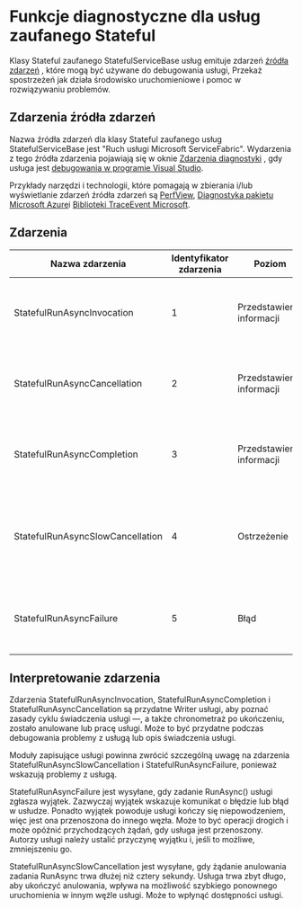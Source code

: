 <properties
   pageTitle="Stanowe diagnostyki zaufania usługi | Microsoft Azure"
   description="Funkcje diagnostyczne dla usług zaufanego Stateful"
   services="service-fabric"
   documentationCenter=".net"
   authors="AlanWarwick"
   manager="timlt"
   editor=""/>

<tags
   ms.service="Service-Fabric"
   ms.devlang="dotnet"
   ms.topic="article"
   ms.tgt_pltfrm="NA"
   ms.workload="NA"
   ms.date="05/17/2016"
   ms.author="alanwar"/>

# <a name="diagnostic-functionality-for-stateful-reliable-services"></a>Funkcje diagnostyczne dla usług zaufanego Stateful
Klasy Stateful zaufanego StatefulServiceBase usług emituje zdarzeń [źródła zdarzeń](https://msdn.microsoft.com/library/system.diagnostics.tracing.eventsource.aspx) , które mogą być używane do debugowania usługi, Przekaż spostrzeżeń jak działa środowisko uruchomieniowe i pomoc w rozwiązywaniu problemów.

## <a name="eventsource-events"></a>Zdarzenia źródła zdarzeń
Nazwa źródła zdarzeń dla klasy Stateful zaufanego usług StatefulServiceBase jest "Ruch usługi Microsoft ServiceFabric". Wydarzenia z tego źródła zdarzenia pojawiają się w oknie [Zdarzenia diagnostyki](service-fabric-diagnostics-how-to-monitor-and-diagnose-services-locally.md#view-service-fabric-system-events-in-visual-studio) , gdy usługa jest [debugowania w programie Visual Studio](service-fabric-debugging-your-application.md).

Przykłady narzędzi i technologii, które pomagają w zbierania i/lub wyświetlanie zdarzeń źródła zdarzeń są [PerfView](http://www.microsoft.com/download/details.aspx?id=28567), [Diagnostyka pakietu Microsoft Azure](../cloud-services/cloud-services-dotnet-diagnostics.md)i [Biblioteki TraceEvent Microsoft](http://www.nuget.org/packages/Microsoft.Diagnostics.Tracing.TraceEvent).

## <a name="events"></a>Zdarzenia

|Nazwa zdarzenia|Identyfikator zdarzenia|Poziom|Opis zdarzenia|
|----------|--------|-----|-----------------|
|StatefulRunAsyncInvocation|1|Przedstawienie informacji|Podczas zostanie uruchomiona usługa RunAsync zadania|
|StatefulRunAsyncCancellation|2|Przedstawienie informacji|Podczas zadanie RunAsync usługi czy zostało anulowane.|
|StatefulRunAsyncCompletion|3|Przedstawienie informacji|Podczas usługi RunAsync zadanie zostało ukończone|
|StatefulRunAsyncSlowCancellation|4|Ostrzeżenie|Podczas zadanie RunAsync usługi trwa zbyt długo, aby ukończyć anulowania|
|StatefulRunAsyncFailure|5|Błąd|Podczas zadanie RunAsync usługi zgłasza wyjątek|

## <a name="interpret-events"></a>Interpretowanie zdarzenia

Zdarzenia StatefulRunAsyncInvocation, StatefulRunAsyncCompletion i StatefulRunAsyncCancellation są przydatne Writer usługi, aby poznać zasady cyklu świadczenia usługi —, a także chronometraż po ukończeniu, zostało anulowane lub pracę usługi. Może to być przydatne podczas debugowania problemy z usługą lub opis świadczenia usługi.

Moduły zapisujące usługi powinna zwrócić szczególną uwagę na zdarzenia StatefulRunAsyncSlowCancellation i StatefulRunAsyncFailure, ponieważ wskazują problemy z usługą.

StatefulRunAsyncFailure jest wysyłane, gdy zadanie RunAsync() usługi zgłasza wyjątek. Zazwyczaj wyjątek wskazuje komunikat o błędzie lub błąd w usłudze. Ponadto wyjątek powoduje usługi kończy się niepowodzeniem, więc jest ona przenoszona do innego węzła. Może to być operacji drogich i może opóźnić przychodzących żądań, gdy usługa jest przenoszony. Autorzy usługi należy ustalić przyczynę wyjątku i, jeśli to możliwe, zmniejszeniu go.

StatefulRunAsyncSlowCancellation jest wysyłane, gdy żądanie anulowania zadania RunAsync trwa dłużej niż cztery sekundy. Usługa trwa zbyt długo, aby ukończyć anulowania, wpływa na możliwość szybkiego ponownego uruchomienia w innym węźle usługi. Może to wpłynąć dostępności usługi.
